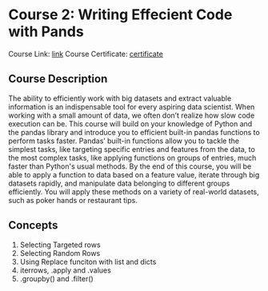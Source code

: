 # Course 2: Writing Effecient Code with Pands
Course Link: [link](https://learn.datacamp.com/courses/writing-efficient-code-with-pandas)
Course Certificate: [certificate](https://www.datacamp.com/statement-of-accomplishment/course/af0df14e27d0802ec5416d06292e4a135a0ceda5)


## Course Description 
The ability to efficiently work with big datasets and extract valuable information is an indispensable tool for every aspiring data scientist. When working with a small amount of data, we often don’t realize how slow code execution can be. This course will build on your knowledge of Python and the pandas library and introduce you to efficient built-in pandas functions to perform tasks faster. Pandas’ built-in functions allow you to tackle the simplest tasks, like targeting specific entries and features from the data, to the most complex tasks, like applying functions on groups of entries, much faster than Python's usual methods. By the end of this course, you will be able to apply a function to data based on a feature value, iterate through big datasets rapidly, and manipulate data belonging to different groups efficiently. You will apply these methods on a variety of real-world datasets, such as poker hands or restaurant tips.
## Concepts

1. Selecting Targeted rows
2. Selecting Random Rows
3. Using Replace funciton with list and dicts
4. iterrows, .apply and .values
5. .groupby() and .filter()